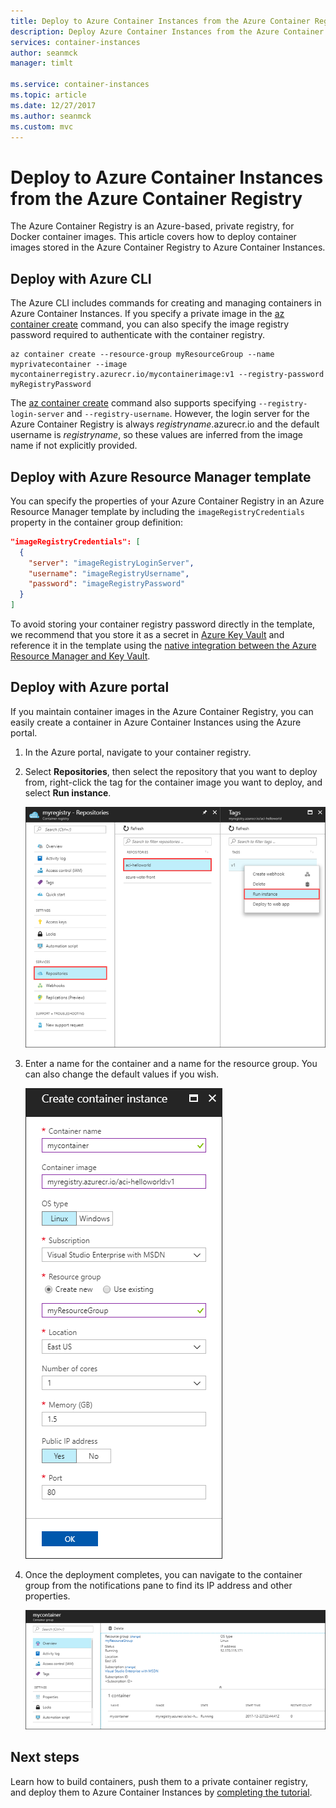```yaml
---
title: Deploy to Azure Container Instances from the Azure Container Registry
description: Deploy Azure Container Instances from the Azure Container Registry
services: container-instances
author: seanmck
manager: timlt

ms.service: container-instances
ms.topic: article
ms.date: 12/27/2017
ms.author: seanmck
ms.custom: mvc
---
```


# Deploy to Azure Container Instances from the Azure Container Registry

The Azure Container Registry is an Azure-based, private registry, for Docker container images. This article covers how to deploy container images stored in the Azure Container Registry to Azure Container Instances.

## Deploy with Azure CLI

The Azure CLI includes commands for creating and managing containers in Azure Container Instances. If you specify a private image in the  [az container create][az-container-create] command, you can also specify the image registry password required to authenticate with the container registry.

```azurecli-interactive
az container create --resource-group myResourceGroup --name myprivatecontainer --image mycontainerregistry.azurecr.io/mycontainerimage:v1 --registry-password myRegistryPassword
```

The [az container create][az-container-create] command also supports specifying `--registry-login-server` and `--registry-username`. However, the login server for the Azure Container Registry is always *registryname*.azurecr.io and the default username is *registryname*, so these values are inferred from the image name if not explicitly provided.

## Deploy with Azure Resource Manager template

You can specify the properties of your Azure Container Registry in an Azure Resource Manager template by including the `imageRegistryCredentials` property in the container group definition:

```JSON
"imageRegistryCredentials": [
  {
    "server": "imageRegistryLoginServer",
    "username": "imageRegistryUsername",
    "password": "imageRegistryPassword"
  }
]
```

To avoid storing your container registry password directly in the template, we recommend that you store it as a secret in [Azure Key Vault](../key-vault/key-vault-manage-with-cli2.md) and reference it in the template using the [native integration between the Azure Resource Manager and Key Vault](../azure-resource-manager/resource-manager-keyvault-parameter.md).

## Deploy with Azure portal

If you maintain container images in the Azure Container Registry, you can easily create a container in Azure Container Instances using the Azure portal.

1. In the Azure portal, navigate to your container registry.

2. Select **Repositories**, then select the repository that you want to deploy from, right-click the tag for the container image you want to deploy, and select **Run instance**.

    !["Run instance" in Azure Container Registry in the Azure portal][acr-runinstance-contextmenu]

3. Enter a name for the container and a name for the resource group. You can also change the default values if you wish.

    ![Create menu for Azure Container Instances][acr-create-deeplink]

4. Once the deployment completes, you can navigate to the container group from the notifications pane to find its IP address and other properties.

    ![Details view for Azure Container Instances container group][aci-detailsview]

## Next steps

Learn how to build containers, push them to a private container registry, and deploy them to Azure Container Instances by [completing the tutorial](container-instances-tutorial-prepare-app.md).

<!-- IMAGES -->
[acr-create-deeplink]: ./media/container-instances-using-azure-container-registry/acr-create-deeplink.png
[aci-detailsview]: ./media/container-instances-using-azure-container-registry/aci-detailsview.png
[acr-runinstance-contextmenu]: ./media/container-instances-using-azure-container-registry/acr-runinstance-contextmenu.png

<!-- LINKS - Internal -->
[az-container-create]: /cli/azure/container?view=azure-cli-latest#az_container_create